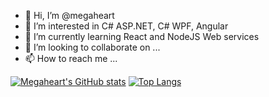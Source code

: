 - 👋 Hi, I’m @megaheart
- 👀 I’m interested in C# ASP.NET, C# WPF, Angular
- 🌱 I’m currently learning React and NodeJS Web services
- 💞️ I’m looking to collaborate on ...
- 📫 How to reach me ...

[![Megaheart's GitHub stats](https://github-readme-stats.vercel.app/api?username=megaheart&show_icons=true&count_private=true&hide=contribs,prs)](https://github.com/megaheart)
[![Top Langs](https://github-readme-stats.vercel.app/api/top-langs/?username=megaheart&layout=compact)](https://github.com/megaheart)
<!---
megaheart/megaheart is a ✨ special ✨ repository because its `README.md` (this file) appears on your GitHub profile.
You can click the Preview link to take a look at your changes.
--->
